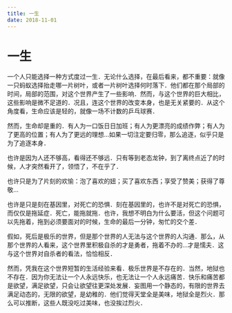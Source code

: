 ```yaml
---
title: 一生
date: 2018-11-01
---
```


# 一生

一个人只能选择一种方式度过一生．无论什么选择，在最后看来，都不重要：就像一只蚂蚁选择抬走哪一片树叶，或者一片树叶选择何时落下．他们都在那个局部的时间，局部的范围，对这个世界产生了一些影响．然而，与这个世界的巨大相比，这些影响是微不足道的．况且，连这个世界的改变本身，也是无关紧要的．从这个角度看，生命应该是轻的，就像一场不计数的乒乓球赛．

然而，生命却是重的．有人为一口饭日日加班；有人为更漂亮的成绩作弊；有人为了更高的位置；有人为了更远的理想...如果一切注定要归零，那么追逐，似乎只是为了追逐本身．

也许是因为人还不够高，看得还不够远．只有等到老态龙钟，到了离终点近了的时候，人才突然看开了，领悟了，不在乎了．

也许只是为了片刻的欢愉：泡了喜欢的妞；买了喜欢东西；享受了赞美；获得了尊敬...

也许是只是刻在基因里，对死亡的恐惧．刻在基因里的，也许不是对死亡的恐惧，而仅仅是拖延症．死亡，能拖就拖．也许，我想不明白为什么要活，但这个问题可以先拖着，拖到必须要面对的时候，生命的最后一分钟，匆忙的交个差．

假如，死后是极乐的世界，但是那个世界的人无法与这个世界的人沟通．那么，从那个世界的人看来，这个世界里积极自杀的才是勇者，拖着不办的...才是懦夫．这与这个世界对自杀者的看法，恰恰相反．

然而，凭我在这个世界短暂的生活经验来看．极乐世界是不存在的．当然，地狱也不存在．因为你无法让一个人永远快乐，也无法让一个人永远痛苦．快乐和痛苦都是欲望，满足欲望，只会让欲望往更深处发展．妄图用一个静态的，有限的世界去满足动态的，无限的欲望，是幼稚的．他们觉得天堂全是美味，地狱全是烈火．那么可以推断，这些人既没吃过美味，也没挨过烈火．

